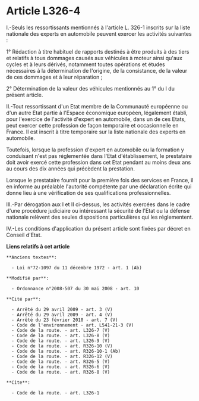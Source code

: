 # Article L326-4

I.-Seuls les ressortissants mentionnés à l'article L. 326-1 inscrits sur la liste nationale des experts en automobile peuvent
exercer les activités suivantes : 

1° Rédaction à titre habituel de rapports destinés à être produits à des tiers et relatifs à tous dommages causés aux
véhicules à moteur ainsi qu'aux cycles et à leurs dérivés, notamment toutes opérations et études nécessaires à la
détermination de l'origine, de la consistance, de la valeur de ces dommages et à leur réparation ; 

2° Détermination de la valeur des véhicules mentionnés au 1° du I du présent article. 

II.-Tout ressortissant d'un Etat membre de la Communauté européenne ou d'un autre Etat partie à l'Espace économique européen,
légalement établi, pour l'exercice de l'activité d'expert en automobile, dans un de ces Etats, peut exercer cette profession
de façon temporaire et occasionnelle en France. Il est inscrit à titre temporaire sur la liste nationale des experts en
automobile. 

Toutefois, lorsque la profession d'expert en automobile ou la formation y conduisant n'est pas réglementée dans l'Etat
d'établissement, le prestataire doit avoir exercé cette profession dans cet Etat pendant au moins deux ans au cours des dix
années qui précèdent la prestation. 

Lorsque le prestataire fournit pour la première fois des services en France, il en informe au préalable l'autorité compétente
par une déclaration écrite qui donne lieu à une vérification de ses qualifications professionnelles. 

III.-Par dérogation aux I et II ci-dessus, les activités exercées dans le cadre d'une procédure judiciaire ou intéressant la
sécurité de l'Etat ou la défense nationale relèvent des seules dispositions particulières qui les réglementent. 

IV.-Les conditions d'application du présent article sont fixées par décret en Conseil d'Etat.

**Liens relatifs à cet article**

	**Anciens textes**:

	  - Loi n°72-1097 du 11 décembre 1972 - art. 1 (Ab)

	**Modifié par**:

	  - Ordonnance n°2008-507 du 30 mai 2008 - art. 10

	**Cité par**:

	  - Arrêté du 29 avril 2009 - art. 3 (V)
	  - Arrêté du 29 avril 2009 - art. 4 (V)
	  - Arrêté du 23 février 2010 - art. 7 (V)
	  - Code de l'environnement - art. L541-21-3 (V)
	  - Code de la route. - art. L326-7 (V)
	  - Code de la route. - art. L326-8 (V)
	  - Code de la route. - art. L326-9 (V)
	  - Code de la route. - art. R326-10 (V)
	  - Code de la route. - art. R326-10-1 (Ab)
	  - Code de la route. - art. R326-12 (V)
	  - Code de la route. - art. R326-5 (V)
	  - Code de la route. - art. R326-6 (V)
	  - Code de la route. - art. R326-8 (V)

	**Cite**:

	  - Code de la route. - art. L326-1
